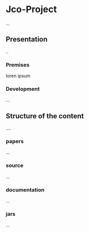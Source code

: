 # Jco-Project
...

## Presentation
..
### Premises
loren ipsum

### Development
...


## Structure of the content
....

### papers
...

### source
...

### documentation
...

### jars
...

